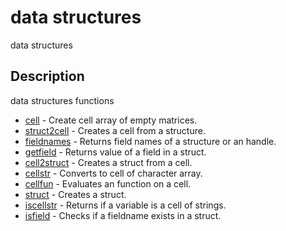 

# data structures

data structures

## Description
data structures functions


* [cell](cell.md) - Create cell array of empty matrices.
* [struct2cell](struct2cell.md) - Creates a cell from a structure.
* [fieldnames](fieldnames.md) - Returns field names of a structure or an handle.
* [getfield](getfield.md) - Returns value of a field in a struct.
* [cell2struct](cell2struct.md) - Creates a struct from a cell.
* [cellstr](cellstr.md) - Converts to cell of character array.
* [cellfun](cellfun.md) - Evaluates an function on a cell.
* [struct](struct.md) - Creates a struct.
* [iscellstr](iscellstr.md) - Returns if a variable is a cell of strings.
* [isfield](isfield.md) - Checks if a fieldname exists in a struct.



